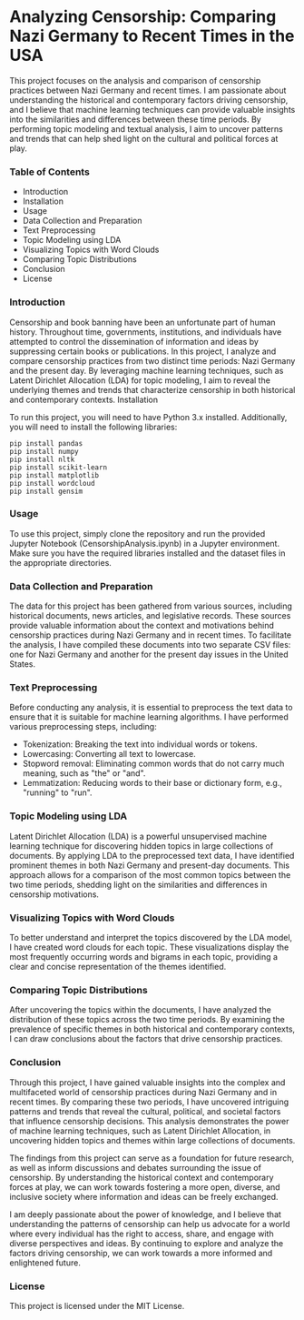 # Analyzing Censorship: Comparing Nazi Germany to Recent Times in the USA

This project focuses on the analysis and comparison of censorship practices between Nazi Germany and recent times. I am passionate about understanding the historical and contemporary factors driving censorship, and I believe that machine learning techniques can provide valuable insights into the similarities and differences between these time periods. By performing topic modeling and textual analysis, I aim to uncover patterns and trends that can help shed light on the cultural and political forces at play.

### Table of Contents

- Introduction
- Installation
- Usage
- Data Collection and Preparation
- Text Preprocessing
- Topic Modeling using LDA
- Visualizing Topics with Word Clouds
- Comparing Topic Distributions
- Conclusion
- License

### Introduction

Censorship and book banning have been an unfortunate part of human history. Throughout time, governments, institutions, and individuals have attempted to control the dissemination of information and ideas by suppressing certain books or publications. In this project, I analyze and compare censorship practices from two distinct time periods: Nazi Germany and the present day. By leveraging machine learning techniques, such as Latent Dirichlet Allocation (LDA) for topic modeling, I aim to reveal the underlying themes and trends that characterize censorship in both historical and contemporary contexts.
Installation

To run this project, you will need to have Python 3.x installed. Additionally, you will need to install the following libraries:

    pip install pandas
    pip install numpy
    pip install nltk
    pip install scikit-learn
    pip install matplotlib
    pip install wordcloud
    pip install gensim

### Usage

To use this project, simply clone the repository and run the provided Jupyter Notebook (CensorshipAnalysis.ipynb) in a Jupyter environment. Make sure you have the required libraries installed and the dataset files in the appropriate directories.

### Data Collection and Preparation

The data for this project has been gathered from various sources, including historical documents, news articles, and legislative records. These sources provide valuable information about the context and motivations behind censorship practices during Nazi Germany and in recent times. To facilitate the analysis, I have compiled these documents into two separate CSV files: one for Nazi Germany and another for the present day issues in the United States.

### Text Preprocessing

Before conducting any analysis, it is essential to preprocess the text data to ensure that it is suitable for machine learning algorithms. I have performed various preprocessing steps, including:

- Tokenization: Breaking the text into individual words or tokens.
- Lowercasing: Converting all text to lowercase.
- Stopword removal: Eliminating common words that do not carry much meaning, such as "the" or "and".
- Lemmatization: Reducing words to their base or dictionary form, e.g., "running" to "run".

### Topic Modeling using LDA

Latent Dirichlet Allocation (LDA) is a powerful unsupervised machine learning technique for discovering hidden topics in large collections of documents. By applying LDA to the preprocessed text data, I have identified prominent themes in both Nazi Germany and present-day documents. This approach allows for a comparison of the most common topics between the two time periods, shedding light on the similarities and differences in censorship motivations.

### Visualizing Topics with Word Clouds

To better understand and interpret the topics discovered by the LDA model, I have created word clouds for each topic. These visualizations display the most frequently occurring words and bigrams in each topic, providing a clear and concise representation of the themes identified.

### Comparing Topic Distributions

After uncovering the topics within the documents, I have analyzed the distribution of these topics across the two time periods. By examining the prevalence of specific themes in both historical and contemporary contexts, I can draw conclusions about the factors that drive censorship practices.

### Conclusion

Through this project, I have gained valuable insights into the complex and multifaceted world of censorship practices during Nazi Germany and in recent times. By comparing these two periods, I have uncovered intriguing patterns and trends that reveal the cultural, political, and societal factors that influence censorship decisions. This analysis demonstrates the power of machine learning techniques, such as Latent Dirichlet Allocation, in uncovering hidden topics and themes within large collections of documents.

The findings from this project can serve as a foundation for future research, as well as inform discussions and debates surrounding the issue of censorship. By understanding the historical context and contemporary forces at play, we can work towards fostering a more open, diverse, and inclusive society where information and ideas can be freely exchanged.

I am deeply passionate about the power of knowledge, and I believe that understanding the patterns of censorship can help us advocate for a world where every individual has the right to access, share, and engage with diverse perspectives and ideas. By continuing to explore and analyze the factors driving censorship, we can work towards a more informed and enlightened future.

### License

This project is licensed under the MIT License. 
